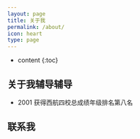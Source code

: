 ```yaml
---
layout: page
title: 关于我
permalink: /about/
icon: heart
type: page
---
```


* content
{:toc}

## 关于我辅导辅导




* 2001 获得西航四校总成绩年级排名第八名

## 联系我




